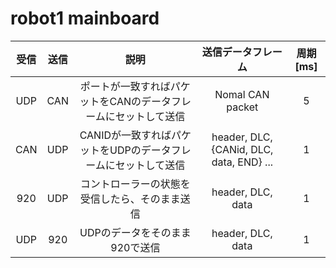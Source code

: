 # robot1 mainboard

|受信|送信|説明|送信データフレーム|周期[ms]|
|:-:|:-:|:-:|:-:|:-:|
|UDP|CAN|ポートが一致すればパケットをCANのデータフレームにセットして送信|Nomal CAN packet|5|
|CAN|UDP|CANIDが一致すればパケットをUDPのデータフレームにセットして送信|header, DLC, {CANid, DLC, data, END} ...|1|
|920|UDP|コントローラーの状態を受信したら、そのまま送信|header, DLC, data|1|
|UDP|920|UDPのデータをそのまま920で送信|header, DLC, data|1|
